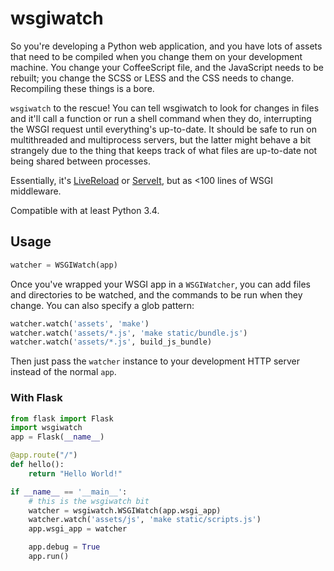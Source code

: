 # wsgiwatch

So you're developing a Python web application, and you have lots of assets that need to be compiled when you change them on your development machine. You change your CoffeeScript file, and the JavaScript needs to be rebuilt; you change the SCSS or LESS and the CSS needs to change. Recompiling these things is a bore.

`wsgiwatch` to the rescue! You can tell wsgiwatch to look for changes in files and it'll call a function or run a shell command when they do, interrupting the WSGI request until everything's up-to-date. It should be safe to run on multithreaded and multiprocess servers, but the latter might behave a bit strangely due to the thing that keeps track of what files are up-to-date not being shared between processes.

Essentially, it's [LiveReload][lr] or [ServeIt][si], but as <100 lines of WSGI middleware.

Compatible with at least Python 3.4.

[lr]: https://livereload.readthedocs.org/en/latest/
[si]: https://github.com/garybernhardt/serveit

## Usage

```python
watcher = WSGIWatch(app)
```

Once you've wrapped your WSGI app in a `WSGIWatcher`, you can add files and directories to be watched, and the commands to be run when they change. You can also specify a glob pattern:

```python
watcher.watch('assets', 'make')
watcher.watch('assets/*.js', 'make static/bundle.js')
watcher.watch('assets/*.js', build_js_bundle)
```

Then just pass the `watcher` instance to your development HTTP server instead of the normal `app`.

### With Flask

```python
from flask import Flask
import wsgiwatch
app = Flask(__name__)

@app.route("/")
def hello():
    return "Hello World!"

if __name__ == '__main__':
    # this is the wsgiwatch bit
    watcher = wsgiwatch.WSGIWatch(app.wsgi_app)
    watcher.watch('assets/js', 'make static/scripts.js')
    app.wsgi_app = watcher

    app.debug = True
    app.run()

``` 
